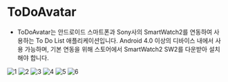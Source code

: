 ToDoAvatar
===================


- ToDoAvatar는 안드로이드 스마트폰과 Sony사의 SmartWatch2를 연동하여 사용하는 To Do List 애플리케이션입니다. Android 4.0 이상의 디바이스 내에서 사용 가능하며, 기본 연동을 위해 스토어에서 SmartWatch2 SW2를 다운받아 설치해야 합니다.


![1](./readmeImage/ToDoAvatar1.png)
![2](./readmeImage/ToDoAvatar2.png)
![3](./readmeImage/ToDoAvatar3.png)
![4](./readmeImage/ToDoAvatar4.png)
![5](./readmeImage/ToDoAvatar5.png)
![6](./readmeImage/ToDoAvatar6.png)
